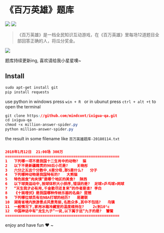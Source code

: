 # 《百万英雄》题库

![](https://img.shields.io/badge/百万英雄-题库-brightgreen.svg)
![](https://mindcont.com/bigdata/static/img/build-with-love.svg)

> 《百万英雄》是一档全民知识互动游戏，在《百万英雄》里每场12道题目全部回答正确的人，将瓜分奖金。

![](http://static.mindcont.com/blog/images/resources/ixigua-qa.png)

题库持续更新ing, 喜欢请给我小星星噢~
## Install

```css
sudo apt-get install git
pip install requests
```
use python in windows press `win + R ` or in ubunut press `ctrl + alt +t` to open the terminal

```css
git clone https://github.com/mindcont/ixigua-qa.git
cd ixigua-qa
chmod +x million-answer-spider.py
python million-answer-spider.py
```
the result in some filename like `百万英雄题库-20180114.txt`
```json

2018年1月12日	21:00场 300万
====================================================
1	下列哪一项不是我国十二生肖中的动物?	猫
2	以下不是新疆籍贯的90后小花是?	关晓彤
3	六分之五这个分数中,6是分母,那5是什么?	分子
4	下列哪种动物是我国特有的?	大熊猫
5	特色面食“肉夹馍”是哪个地区的美食?	陕西
6	以下球类运动中,按球体积大小排序,错误的是?	足球>乒乓球>网球
7	“天生我才必有用,千金散尽还复来”的作者是谁?	李白
8	《十面埋伏》是我国哪种传统乐器的名曲?	琵琶
9	下列哪位球员有在NBA打球的经历?	易建联
10	湖南省境内旅游景点风景秀丽,名胜众多,其中不包括?	乌镇
11	一般情况下,家用冰箱冷藏室的温度维持在?	2c到10°c
12	中国神话中有“龙生九子”一说,以下属于这“九子的是?	饕餮
====================================================

```
enjoy and have fun :heart: ~
